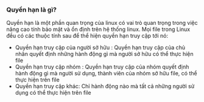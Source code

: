 ### Quyền hạn là gì?

Quyền hạn là một phần quan trọng của linux có vai trò quan trọng trong việc nâng cao tính bảo mật và ổn định trên hệ thống linux. Mọi file trong Linux đều có các thuộc tính sau để thể hiện quyền hạn truy cập tới nó:
- Quyền hạn truy cập của người sở hữu : Quyền hạn truy cập của chủ nhân quyết định những hành động gì mà người sở hữu có thể thực hiện file
- Quyền hạn truy cập nhóm : Quyền hạn truy cập của nhóm quyết định hành động gì mà người sử dụng, thành viên của nhóm sở hữu file, có thể thực hiện trên file
- Quyền hạn truy cập khác: Chỉ hành động nào mà tất cả những người sử dụng có thể thực hiện trên file



